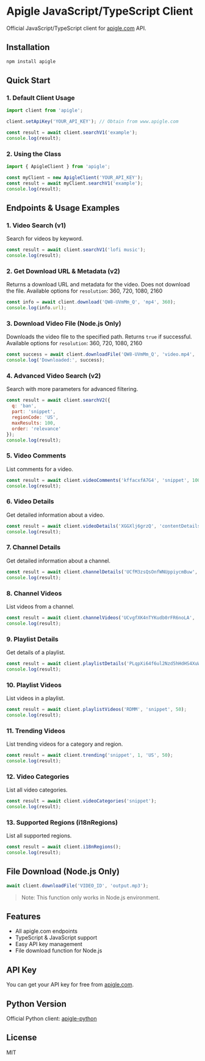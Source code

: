 # Apigle JavaScript/TypeScript Client

Official JavaScript/TypeScript client for [apigle.com](https://apigle.com) API.

## Installation

```sh
npm install apigle
```

## Quick Start

### 1. Default Client Usage

```js
import client from 'apigle';

client.setApiKey('YOUR_API_KEY'); // Obtain from www.apigle.com

const result = await client.searchV1('example');
console.log(result);
```

### 2. Using the Class

```js
import { ApigleClient } from 'apigle';

const myClient = new ApigleClient('YOUR_API_KEY');
const result = await myClient.searchV1('example');
console.log(result);
```

## Endpoints & Usage Examples

### 1. Video Search (v1)
Search for videos by keyword.
```js
const result = await client.searchV1('lofi music');
console.log(result);
```

### 2. Get Download URL & Metadata (v2)
Returns a download URL and metadata for the video. Does not download the file.
Available options for `resolution`: 360, 720, 1080, 2160
```js
const info = await client.download('QW8-UVmMm_Q', 'mp4', 360);
console.log(info.url);
```

### 3. Download Video File (Node.js Only)
Downloads the video file to the specified path. Returns `true` if successful.
Available options for `resolution`: 360, 720, 1080, 2160
```js
const success = await client.downloadFile('QW8-UVmMm_Q', 'video.mp4', 'mp4', 360);
console.log('Downloaded:', success);
```

### 4. Advanced Video Search (v2)
Search with more parameters for advanced filtering.
```js
const result = await client.searchV2({
  q: 'ban',
  part: 'snippet',
  regionCode: 'US',
  maxResults: 100,
  order: 'relevance'
});
console.log(result);
```

### 5. Video Comments
List comments for a video.
```js
const result = await client.videoComments('kffacxfA7G4', 'snippet', 100);
console.log(result);
```

### 6. Video Details
Get detailed information about a video.
```js
const result = await client.videoDetails('XGGXlj6grzQ', 'contentDetails,snippet,statistics');
console.log(result);
```

### 7. Channel Details
Get detailed information about a channel.
```js
const result = await client.channelDetails('UCfM3zsQsOnfWNUppiycmBuw', 'snippet,statistics');
console.log(result);
```

### 8. Channel Videos
List videos from a channel.
```js
const result = await client.channelVideos('UCvgfXK4nTYKudb0rFR6noLA', 'snippet,id', 'date', 50);
console.log(result);
```

### 9. Playlist Details
Get details of a playlist.
```js
const result = await client.playlistDetails('PLqpXi64f6ul2Nzd5hHdHS4XuWa7ix8Rm-', 'snippet');
console.log(result);
```

### 10. Playlist Videos
List videos in a playlist.
```js
const result = await client.playlistVideos('RDMM', 'snippet', 50);
console.log(result);
```

### 11. Trending Videos
List trending videos for a category and region.
```js
const result = await client.trending('snippet', 1, 'US', 50);
console.log(result);
```

### 12. Video Categories
List all video categories.
```js
const result = await client.videoCategories('snippet');
console.log(result);
```

### 13. Supported Regions (i18nRegions)
List all supported regions.
```js
const result = await client.i18nRegions();
console.log(result);
```

## File Download (Node.js Only)

```js
await client.downloadFile('VIDEO_ID', 'output.mp3');
```
> Note: This function only works in Node.js environment.

## Features

- All apigle.com endpoints
- TypeScript & JavaScript support
- Easy API key management
- File download function for Node.js

## API Key

You can get your API key for free from [apigle.com](https://apigle.com).

## Python Version

Official Python client: [apigle-python](https://github.com/ilyasyldrm0/apigle-python)

## License

MIT
